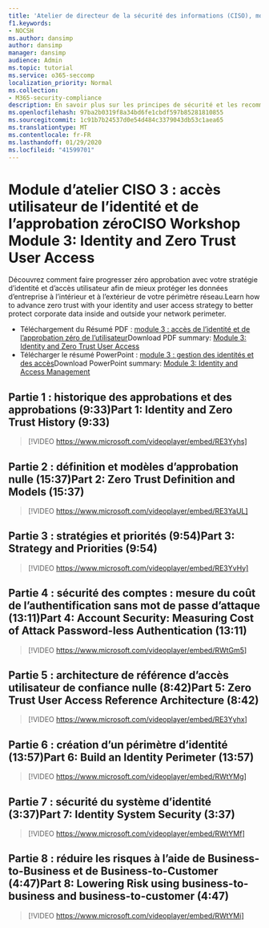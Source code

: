 ```yaml
---
title: 'Atelier de directeur de la sécurité des informations (CISO), module 3 : identité et gestion des accès'
f1.keywords:
- NOCSH
ms.author: dansimp
author: dansimp
manager: dansimp
audience: Admin
ms.topic: tutorial
ms.service: o365-seccomp
localization_priority: Normal
ms.collection:
- M365-security-compliance
description: En savoir plus sur les principes de sécurité et les recommandations pour la modernisation de la sécurité dans votre organisation.
ms.openlocfilehash: 97ba2b0319f8a34bd6fe1cbdf597b85281810855
ms.sourcegitcommit: 1c91b7b24537d0e54d484c3379043db53c1aea65
ms.translationtype: MT
ms.contentlocale: fr-FR
ms.lasthandoff: 01/29/2020
ms.locfileid: "41599701"
---
```

# <a name="ciso-workshop-module-3-identity-and-zero-trust-user-access"></a><span data-ttu-id="9ab93-103">Module d’atelier CISO 3 : accès utilisateur de l’identité et de l’approbation zéro</span><span class="sxs-lookup"><span data-stu-id="9ab93-103">CISO Workshop Module 3: Identity and Zero Trust User Access</span></span>

<span data-ttu-id="9ab93-104">Découvrez comment faire progresser zéro approbation avec votre stratégie d’identité et d’accès utilisateur afin de mieux protéger les données d’entreprise à l’intérieur et à l’extérieur de votre périmètre réseau.</span><span class="sxs-lookup"><span data-stu-id="9ab93-104">Learn how to advance zero trust with your identity and user access strategy to better protect corporate data inside and outside your network perimeter.</span></span>

- <span data-ttu-id="9ab93-105">Téléchargement du Résumé PDF : [module 3 : accès de l’identité et de l’approbation zéro de l’utilisateur](../media/ciso-workshop-3-identity-and-zero-trust-user-access.pdf)</span><span class="sxs-lookup"><span data-stu-id="9ab93-105">Download PDF summary: [Module 3: Identity and Zero Trust User Access](../media/ciso-workshop-3-identity-and-zero-trust-user-access.pdf)</span></span>
- <span data-ttu-id="9ab93-106">Télécharger le résumé PowerPoint : [module 3 : gestion des identités et des accès](../media/ciso-workshop-3-identity-and-zero-trust-user-access.pptx)</span><span class="sxs-lookup"><span data-stu-id="9ab93-106">Download PowerPoint summary: [Module 3: Identity and Access Management](../media/ciso-workshop-3-identity-and-zero-trust-user-access.pptx)</span></span>

## <a name="part-1-identity-and-zero-trust-history-933"></a><span data-ttu-id="9ab93-107">Partie 1 : historique des approbations et des approbations (9:33)</span><span class="sxs-lookup"><span data-stu-id="9ab93-107">Part 1: Identity and Zero Trust History (9:33)</span></span>

> [!VIDEO https://www.microsoft.com/videoplayer/embed/RE3Yyhs]

## <a name="part-2-zero-trust-definition-and-models-1537"></a><span data-ttu-id="9ab93-108">Partie 2 : définition et modèles d’approbation nulle (15:37)</span><span class="sxs-lookup"><span data-stu-id="9ab93-108">Part 2: Zero Trust Definition and Models (15:37)</span></span>

> [!VIDEO https://www.microsoft.com/videoplayer/embed/RE3YaUL]

## <a name="part-3-strategy-and-priorities-954"></a><span data-ttu-id="9ab93-109">Partie 3 : stratégies et priorités (9:54)</span><span class="sxs-lookup"><span data-stu-id="9ab93-109">Part 3: Strategy and Priorities (9:54)</span></span>

> [!VIDEO https://www.microsoft.com/videoplayer/embed/RE3YvHy]

## <a name="part-4-account-security-measuring-cost-of-attack-password-less-authentication-1311"></a><span data-ttu-id="9ab93-110">Partie 4 : sécurité des comptes : mesure du coût de l’authentification sans mot de passe d’attaque (13:11)</span><span class="sxs-lookup"><span data-stu-id="9ab93-110">Part 4: Account Security: Measuring Cost of Attack Password-less Authentication (13:11)</span></span>

> [!VIDEO https://www.microsoft.com/videoplayer/embed/RWtGm5]

##  <a name="part-5-zero-trust-user-access-reference-architecture-842"></a><span data-ttu-id="9ab93-111">Partie 5 : architecture de référence d’accès utilisateur de confiance nulle (8:42)</span><span class="sxs-lookup"><span data-stu-id="9ab93-111">Part 5: Zero Trust User Access Reference Architecture (8:42)</span></span>

> [!VIDEO https://www.microsoft.com/videoplayer/embed/RE3Yyhx]

##  <a name="part-6-build-an-identity-perimeter-1357"></a><span data-ttu-id="9ab93-112">Partie 6 : création d’un périmètre d’identité (13:57)</span><span class="sxs-lookup"><span data-stu-id="9ab93-112">Part 6: Build an Identity Perimeter (13:57)</span></span>

> [!VIDEO https://www.microsoft.com/videoplayer/embed/RWtYMg]

## <a name="part-7-identity-system-security-337"></a><span data-ttu-id="9ab93-113">Partie 7 : sécurité du système d’identité (3:37)</span><span class="sxs-lookup"><span data-stu-id="9ab93-113">Part 7: Identity System Security (3:37)</span></span>

> [!VIDEO https://www.microsoft.com/videoplayer/embed/RWtYMf]

##  <a name="part-8-lowering-risk-using-business-to-business-and-business-to-customer-447"></a><span data-ttu-id="9ab93-114">Partie 8 : réduire les risques à l’aide de Business-to-Business et de Business-to-Customer (4:47)</span><span class="sxs-lookup"><span data-stu-id="9ab93-114">Part 8: Lowering Risk using business-to-business and business-to-customer (4:47)</span></span>

> [!VIDEO https://www.microsoft.com/videoplayer/embed/RWtYMi]
